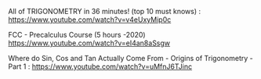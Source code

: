 All of TRIGONOMETRY in 36 minutes! (top 10 must knows) :
https://www.youtube.com/watch?v=v4eUxyMip0c

FCC - Precalculus Course (5 hours -2020)
https://www.youtube.com/watch?v=eI4an8aSsgw

Where do Sin, Cos and Tan Actually Come From - Origins of Trigonometry - Part 1 :
https://www.youtube.com/watch?v=uMfnJ6TJinc